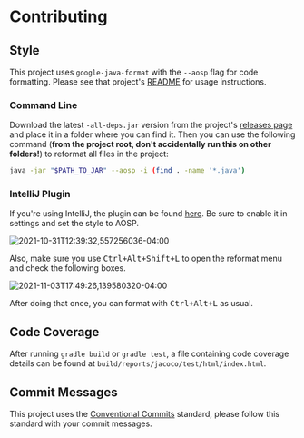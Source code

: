# Contributing

<!-- cspell:ignore aosp intelli jacoco deps -->

## Style

This project uses `google-java-format` with the `--aosp` flag for code formatting. Please see that project's [README](https://github.com/google/google-java-format#using-the-formatter) for usage instructions.

### Command Line

Download the latest `-all-deps.jar` version from the project's [releases page](https://github.com/google/google-java-format/releases) and place it in a folder where you can find it. Then you can use the following command (**from the project root, don't accidentally run this on other folders!**) to reformat all files in the project:

```bash
java -jar "$PATH_TO_JAR" --aosp -i (find . -name '*.java')
```

### IntelliJ Plugin

If you're using IntelliJ, the plugin can be found [here](https://plugins.jetbrains.com/plugin/8527-google-java-format). Be sure to enable it in settings and set the style to AOSP.

![2021-10-31T12:39:32,557256036-04:00](https://user-images.githubusercontent.com/36740602/139593711-d0588aa8-04da-4874-9c8d-f31b31d3d316.png)

Also, make sure you use <kbd>Ctrl+Alt+Shift+L</kbd> to open the reformat menu and check the following boxes.

![2021-11-03T17:49:26,139580320-04:00](https://user-images.githubusercontent.com/36740602/140198396-c1db7d97-3288-4efc-8fa0-fcbb469a9521.png)

After doing that once, you can format with <kbd>Ctrl+Alt+L</kbd> as usual.

## Code Coverage

After running `gradle build` or `gradle test`, a file containing code coverage details can be found at `build/reports/jacoco/test/html/index.html`.

## Commit Messages

This project uses the [Conventional Commits](https://www.conventionalcommits.org/en/v1.0.0-beta.2/#summary) standard, please follow this standard with your commit messages.
